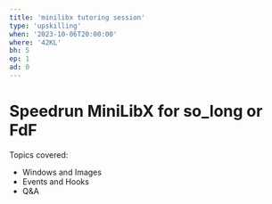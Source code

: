 ```yaml
---
title: 'minilibx tutoring session'
type: 'upskilling'
when: '2023-10-06T20:00:00'
where: '42KL'
bh: 5
ep: 1
ad: 0
---
```


# Speedrun MiniLibX for so_long or FdF

Topics covered:
- Windows and Images
- Events and Hooks
- Q&A
